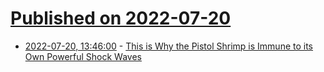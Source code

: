 # [Published on 2022-07-20](index.md)

* [2022-07-20, 13:46:00](https://soylentnews.org/article.pl?sid=22/07/19/0254233&from=rss) - [This is Why the Pistol Shrimp is Immune to its Own Powerful Shock Waves](https://soylentnews.org/article.pl?sid=22/07/19/0254233&from=rss)
